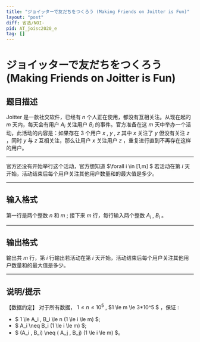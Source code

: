 ```yaml
---
title: "ジョイッターで友だちをつくろう (Making Friends on Joitter is Fun)"
layout: "post"
diff: 省选/NOI-
pid: AT_joisc2020_e
tag: []
---
```


# ジョイッターで友だちをつくろう (Making Friends on Joitter is Fun)

## 题目描述

Joitter 是一款社交软件，已经有 $n$ 个人正在使用，都没有互相关注。从现在起的 $m$ 天内，每天会有用户 ${A_i}$ 关注用户 $B_i$ 的事件。官方准备在这 $m$ 天中举办一个活动，此活动的内容是：如果存在 3 个用户 $x$ , $y$ , $z$ 其中 $x$ 关注了 $y$ 但没有关注 $z$ ，同时 $y$ 与 $z$ 互相关注，那么让用户 $x$ 关注用户 $z$ ，重复进行直到不再存在这样的用户。

------------
官方还没有开始举行这个活动，官方想知道 $\forall i \in [1,m] $ 若活动在第 $i$ 天开始，活动结束后每个用户关注其他用户数量和的最大值是多少。

------------

## 输入格式

第一行是两个整数 $n$ 和 $m$ ;
接下来 $m$ 行，每行输入两个整数 $A_i$ , $B_i$ 。

------------

## 输出格式

输出共 $m$ 行，第 $i$ 行输出若活动在第 $i$ 天开始，活动结束后每个用户关注其他用户数量和的最大值是多少。


------------

## 说明/提示

【数据约定】
对于所有数据， $1\le n \le 10^5$ , $1 \le m \le 3*10^5 $ ，保证 :

- $ 1 \le A_i , B_i \le n (1 \le i \le m) $;
- $ A_i \neq B_i (1 \le i \le m) $;
- $ (A_i , B_i) \neq ( A_j , B_j) (1 \le i \le m) $。

